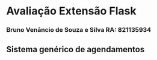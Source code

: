 # Avaliação Extensão Flask
### Bruno Venâncio de Souza e Silva RA: 821135934
## Sistema genérico de agendamentos